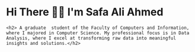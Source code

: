 <!DOCTYPE html>
<html lang="en">
<head>
    <meta charset="UTF-8">
    <meta name="viewport" content="width=device-width, initial-scale=1.0">
    <title>README</title>
</head>
<body>
    <h1> Hi There 👋🏼 I'm  Safa Ali Ahmed </h1>
    
    <h2> A graduate  student of the Faculty of Computers and Information, where I majored in Computer Science. My professional focus is in Data Analysis, where I excel at transforming raw data into meaningful insights and solutions.</h2>
   
  
</body>
</html>
